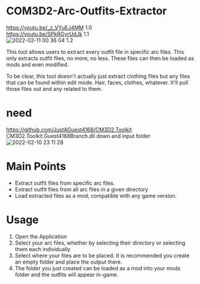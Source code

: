 # COM3D2-Arc-Outfits-Extractor

https://youtu.be/_z_VYuEJ4MM 1.0  
https://youtu.be/SPkRGyrUdJk 1.1  
![2022-02-11 00 36 04](https://user-images.githubusercontent.com/20321215/153441642-16a40a91-afff-48b8-aead-e012359d167c.png)
1.2

This tool allows users to extract every outfit file in specific arc files. This only extracts outfit files, no more, no less. These files can then be loaded as mods and even modified.

To be clear, this tool doesn't actually just extract clothing files but any files that can be found within edit mode. Hair, faces, clothes, whatever. It'll pull those files out and any related to them.

# need

https://github.com/JustAGuest4168/CM3D2.Toolkit  
CM3D2.Toolkit.Guest4168Branch.dll down and input folder
![2022-02-10 23 11 28](https://user-images.githubusercontent.com/20321215/153425043-fd5725e5-5eac-453a-a205-5d68987c3126.png)


# Main Points #
- Extract outfit files from specific arc files.
- Extract outfit files from all arc files in a given directory
- Load extracted files as a mod, compatible with any game version.

# Usage #
1. Open the Application
2. Select your arc files, whether by selecting their directory or selecting them each individually
3. Select where your files are to be placed. It is recommended you create an empty folder and place the output there.
4. The folder you just created can be loaded as a mod into your mods folder and the outfits will appear in-game.

